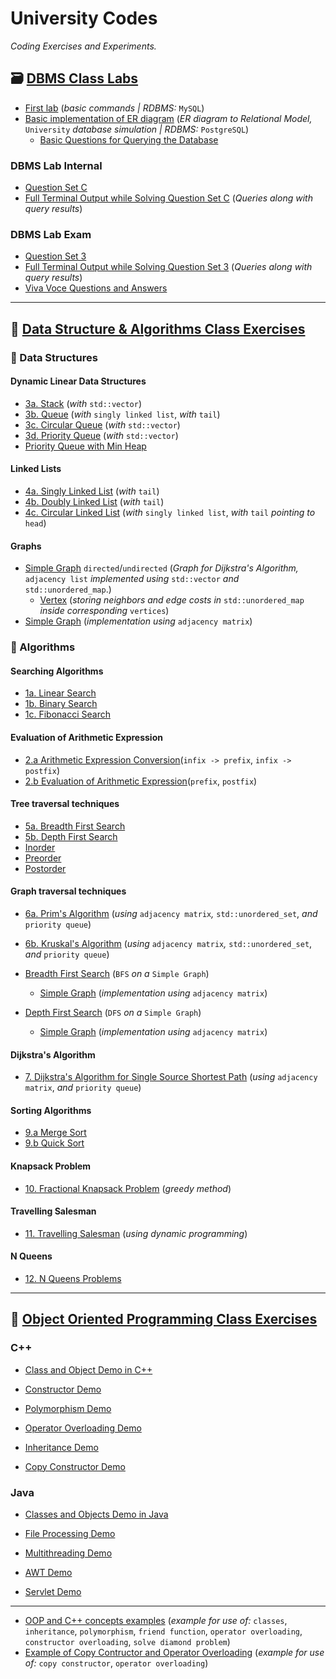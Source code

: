 # University Codes

_Coding Exercises and Experiments._

## 🗃️ [DBMS Class Labs](https://github.com/aniruddhapaik/university-code/tree/main/DBMS%20Class%20Labs)

- [First lab](https://github.com/aniruddhapaik/university-code/blob/main/DBMS%20Class%20Labs/mysql%20First%20Lab%20Basic%20Commands.sql) (_basic commands | RDBMS:_ `MySQL`)
- [Basic implementation of ER diagram](https://github.com/aniruddhapaik/university-code/blob/main/DBMS%20Class%20Labs/postgresql%20basic%20commands.sql) (_ER diagram to Relational Model,_ `University` _database simulation | RDBMS:_ `PostgreSQL`)
  - [Basic Questions for Querying the Database](https://github.com/aniruddhapaik/university-code/blob/main/DBMS%20Class%20Labs/dbmsquestions.md)

### DBMS Lab Internal

- [Question Set C](https://github.com/aniruddhapaik/university-code/blob/main/DBMS%20Class%20Labs/DBMS%20Lab%20Internal/QuestionsSetC.md)
- [Full Terminal Output while Solving Question Set C](https://github.com/aniruddhapaik/university-code/blob/main/DBMS%20Class%20Labs/DBMS%20Lab%20Internal/DBMSinternalterminaloutput.sql) (_Queries along with query results_)

### DBMS Lab Exam

- [Question Set 3](https://github.com/aniruddhapaik/university-code/blob/main/DBMS%20Class%20Labs/DBMS%20Exam/QuestionSet3.md)
- [Full Terminal Output while Solving Question Set 3](https://github.com/aniruddhapaik/university-code/blob/main/DBMS%20Class%20Labs/DBMS%20Exam/terminaloutputfull.sql) (_Queries along with query results_)
- [Viva Voce Questions and Answers](https://github.com/aniruddhapaik/university-code/blob/main/DBMS%20Class%20Labs/Markdown%20Files/AnswerAndDetailedExplanationtoVivaVoceQuestionofExam.md)

---

## 📐 [Data Structure & Algorithms Class Exercises](https://github.com/aniruddhapaik/university-code/tree/main/DSA%20Class%20Exercises)

### 💾 Data Structures

#### Dynamic Linear Data Structures

- [3a. Stack](https://github.com/aniruddhapaik/university-code/blob/main/DSA%20Class%20Exercises/Data%20Structures/Implementations%20of%20Stack/stackwithdynamicarray.cpp) (_with_ `std::vector`)
- [3b. Queue](https://github.com/aniruddhapaik/university-code/blob/main/DSA%20Class%20Exercises/Data%20Structures/Different%20Types%20of%20Queues/queuewithlist.cpp) (_with_ `singly linked list`, _with_ `tail`)
- [3c. Circular Queue](https://github.com/aniruddhapaik/university-code/blob/main/DSA%20Class%20Exercises/Data%20Structures/Different%20Types%20of%20Queues/Circular%20Queue/circularqueuewitharray.cpp) (_with_ `std::vector`)
- [3d. Priority Queue](https://github.com/aniruddhapaik/university-code/blob/main/DSA%20Class%20Exercises/Data%20Structures/Different%20Types%20of%20Queues/Priority%20Queue/priorityqueuewitharray.cpp) (_with_ `std::vector`)
- [Priority Queue with Min Heap](https://github.com/aniruddhapaik/university-code/tree/main/DSA%20Class%20Exercises/Data%20Structures/Different%20Types%20of%20Queues/Priority%20Queue%20-%20Min%20Heap)

#### Linked Lists

- [4a. Singly Linked List](https://github.com/aniruddhapaik/university-code/blob/main/DSA%20Class%20Exercises/Data%20Structures/Linked%20Lists/Singly%20Linked%20List/singlylinkedlist.cpp) (_with_ `tail`)
- [4b. Doubly Linked List](https://github.com/aniruddhapaik/university-code/blob/main/DSA%20Class%20Exercises/Data%20Structures/Linked%20Lists/Doubly%20Linked%20List/doublylinkedlist.cpp) (_with_ `tail`)
- [4c. Circular Linked List](https://github.com/aniruddhapaik/university-code/blob/main/DSA%20Class%20Exercises/Data%20Structures/Linked%20Lists/Circular%20Linked%20List/circularlinkedlist.cpp) (_with_ `singly linked list`, _with_ `tail` _pointing to_ `head`)

#### Graphs

- [Simple Graph](https://github.com/aniruddhapaik/university-code/tree/main/DSA%20Class%20Exercises/Data%20Structures/Graphs/Graph%20for%20Dijkstra's%20Algorithm) `directed`/`undirected` (_Graph for Dijkstra's Algorithm,_ `adjacency list` _implemented using_ `std::vector` _and_ `std::unordered_map`.)
  - [Vertex](https://github.com/aniruddhapaik/university-code/tree/main/DSA%20Class%20Exercises/Data%20Structures/Graphs/Graph%20for%20Dijkstra's%20Algorithm) (_storing neighbors and edge costs in_ `std::unordered_map` _inside corresponding_ `vertices`)
- [Simple Graph](https://github.com/aniruddhapaik/university-code/tree/main/DSA%20Class%20Exercises/Data%20Structures/Graphs/Simple%20Graph%20for%20DFS%20and%20BFS) (_implementation using_ `adjacency matrix`)

### 📑 Algorithms

#### Searching Algorithms

- [1a. Linear Search](https://github.com/aniruddhapaik/university-code/blob/main/DSA%20Class%20Exercises/Algorithms/linearsearch.cpp)
- [1b. Binary Search](https://github.com/aniruddhapaik/university-code/blob/main/DSA%20Class%20Exercises/Algorithms/binarysearch.cpp)
- [1c. Fibonacci Search](https://github.com/aniruddhapaik/university-code/blob/main/DSA%20Class%20Exercises/Algorithms/fibonaccisearch.cpp)

#### Evaluation of Arithmetic Expression

- [2.a Arithmetic Expression Conversion](https://github.com/aniruddhapaik/university-code/tree/main/DSA%20Class%20Exercises/Algorithms/Arithmetic%20Expression%20Conversion)(`infix -> prefix`, `infix -> postfix`)
- [2.b Evaluation of Arithmetic Expression](https://github.com/aniruddhapaik/university-code/tree/main/DSA%20Class%20Exercises/Algorithms/Arithmetic%20Expression%20Evaluation)(`prefix`, `postfix`)

#### Tree traversal techniques

- [5a. Breadth First Search](https://github.com/aniruddhapaik/university-code/blob/main/DSA%20Class%20Exercises/Algorithms/Tree%20Traversal%20Techniques/treetraversaltechniques.cpp)
- [5b. Depth First Search](https://github.com/aniruddhapaik/university-code/blob/main/DSA%20Class%20Exercises/Algorithms/Tree%20Traversal%20Techniques/treetraversaltechniques.cpp)
- [Inorder](https://github.com/aniruddhapaik/university-code/blob/main/DSA%20Class%20Exercises/Algorithms/Tree%20Traversal%20Techniques/treetraversaltechniques.cpp)
- [Preorder](https://github.com/aniruddhapaik/university-code/blob/main/DSA%20Class%20Exercises/Algorithms/Tree%20Traversal%20Techniques/treetraversaltechniques.cpp)
- [Postorder](https://github.com/aniruddhapaik/university-code/blob/main/DSA%20Class%20Exercises/Algorithms/Tree%20Traversal%20Techniques/treetraversaltechniques.cpp)

#### Graph traversal techniques

- [6a. Prim's Algorithm](https://github.com/aniruddhapaik/university-code/blob/main/DSA%20Class%20Exercises/Algorithms/Prim%20Algorithm/New%20Prim's%20Correct%20Version/primalgocorrect.cpp) (_using_ `adjacency matrix`_,_ `std::unordered_set`, _and_ `priority queue`)
- [6b. Kruskal's Algorithm](https://github.com/aniruddhapaik/university-code/blob/main/DSA%20Class%20Exercises/Algorithms/practice/krus.cpp) (_using_ `adjacency matrix`_,_ `std::unordered_set`, _and_ `priority queue`)

- [Breadth First Search](https://github.com/aniruddhapaik/university-code/blob/main/DSA%20Class%20Exercises/Algorithms/Graph%20Traversal%20Algorithms%20New%20Trial/breadthfirstsearch.cpp) (`BFS` _on a_ `Simple Graph`)
  - [Simple Graph](https://github.com/aniruddhapaik/university-code/tree/main/DSA%20Class%20Exercises/Data%20Structures/Graphs/Simple%20Graph%20for%20DFS%20and%20BFS) (_implementation using_ `adjacency matrix`)
- [Depth First Search](https://github.com/aniruddhapaik/university-code/blob/main/DSA%20Class%20Exercises/Algorithms/Graph%20Traversal%20Algorithms/depthfirstsearch.h) (`DFS` _on a_ `Simple Graph`)
  - [Simple Graph](https://github.com/aniruddhapaik/university-code/tree/main/DSA%20Class%20Exercises/Data%20Structures/Graphs/Simple%20Graph%20for%20DFS%20and%20BFS) (_implementation using_ `adjacency matrix`)

#### Dijkstra's Algorithm

- [7. Dijkstra's Algorithm for Single Source Shortest Path](https://github.com/aniruddhapaik/university-code/blob/main/DSA%20Class%20Exercises/Test%20Practice%20problems/Dijkstra's%20Algorithm/dijkstraalgorithm.cpp) (_using_ `adjacency matrix`, _and_ `priority queue`)

#### Sorting Algorithms

- [9.a Merge Sort](https://github.com/aniruddhapaik/university-code/blob/main/DSA%20Class%20Exercises/Algorithms/Sorting%20Algorithms/mergesort.cpp)
- [9.b Quick Sort](https://github.com/aniruddhapaik/university-code/blob/main/DSA%20Class%20Exercises/Algorithms/Sorting%20Algorithms/quicksort.cpp)

#### Knapsack Problem

- [10. Fractional Knapsack Problem](https://github.com/aniruddhapaik/university-code/blob/main/DSA%20Class%20Exercises/Practice/KnapSack.h) (_greedy method_)

#### Travelling Salesman

- [11. Travelling Salesman](https://github.com/aniruddhapaik/university-code/tree/main/DSA%20Class%20Exercises/Algorithms/Travelling%20Salesman%20using%20Dynamic%20Programming) (_using dynamic programming_)

#### N Queens

- [12. N Queens Problems](https://github.com/aniruddhapaik/university-code/blob/main/DSA%20Class%20Exercises/Algorithms/N%20Queens/nqueens.cpp)

---

## 📇 [Object Oriented Programming Class Exercises](https://github.com/aniruddhapaik/university-code/tree/main/OOP%20Class%20Exercises)

### C++

- [Class and Object Demo in C++](https://github.com/aniruddhapaik/university-code/blob/main/OOP%20Class%20Exercises/CPP/classexample.cpp)

- [Constructor Demo](https://github.com/aniruddhapaik/university-code/blob/main/OOP%20Class%20Exercises/CPP/contructorexample.cpp)

- [Polymorphism Demo](https://github.com/aniruddhapaik/university-code/blob/main/OOP%20Class%20Exercises/CPP/polyexample.cpp)

- [Operator Overloading Demo](https://github.com/aniruddhapaik/university-code/blob/main/OOP%20Class%20Exercises/CPP/operatoroverloadingexample.cpp)

- [Inheritance Demo](https://github.com/aniruddhapaik/university-code/blob/main/OOP%20Class%20Exercises/CPP/inheritanceexample.cpp)

- [Copy Constructor Demo](https://github.com/aniruddhapaik/university-code/blob/main/OOP%20Class%20Exercises/CPP/copyconstructor.cpp)

### Java

- [Classes and Objects Demo in Java](https://github.com/aniruddhapaik/university-code/blob/main/OOP%20Class%20Exercises/Java/class%20concept/Main.java)

- [File Processing Demo](https://github.com/aniruddhapaik/university-code/blob/main/OOP%20Class%20Exercises/Java/File%20Processing%20concept/FileProcessingExample.java)

- [Multithreading Demo](https://github.com/aniruddhapaik/university-code/blob/main/OOP%20Class%20Exercises/Java/multithreading/MultithreadingExample.java)

- [AWT Demo](https://github.com/aniruddhapaik/university-code/blob/main/OOP%20Class%20Exercises/Java/AWT%20example/AWTExample.java)

- [Servlet Demo](https://github.com/aniruddhapaik/university-code/tree/main/OOP%20Class%20Exercises/Java/servlet%20example)

---

- [OOP and C++ concepts examples](https://github.com/aniruddhapaik/university-code/blob/main/OOP%20Class%20Exercises/oopandcppconceptsexamples.cpp) (_example for use of:_ `classes`, `inheritance`, `polymorphism`, `friend function`, `operator overloading`, `constructor overloading`, `solve diamond problem`)
- [Example of Copy Contructor and Operator Overloading](https://github.com/aniruddhapaik/university-code/blob/main/OOP%20Class%20Exercises/Copy%20Contructor%20and%20Operator%20Overloading/copyconstructorandopoverloading.cpp) (_example for use of:_ `copy constructor`, `operator overloading`)
